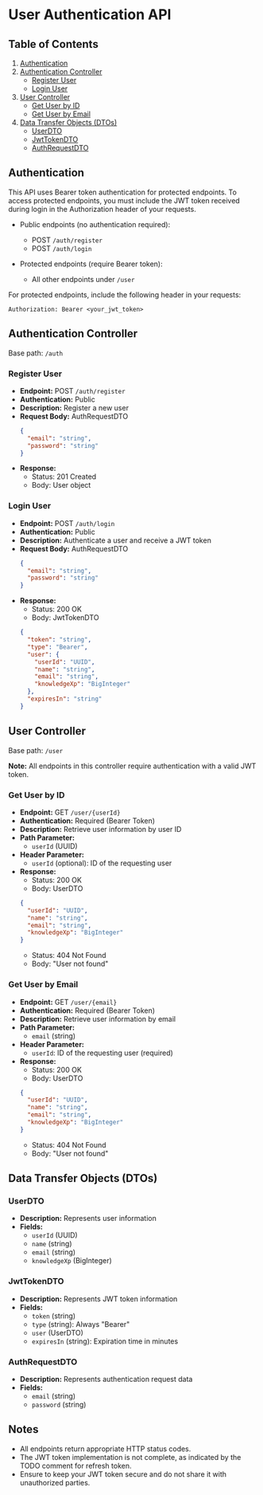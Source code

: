 # User Authentication API

## Table of Contents

1. [Authentication](#authentication)
2. [Authentication Controller](#authentication-controller)
   - [Register User](#register-user)
   - [Login User](#login-user)
3. [User Controller](#user-controller)
   - [Get User by ID](#get-user-by-id)
   - [Get User by Email](#get-user-by-email)
4. [Data Transfer Objects (DTOs)](#data-transfer-objects-dtos)
   - [UserDTO](#userdto)
   - [JwtTokenDTO](#jwttokendto)
   - [AuthRequestDTO](#authrequestdto)

## Authentication
This API uses Bearer token authentication for protected endpoints. To access protected endpoints, you must include the JWT token received during login in the Authorization header of your requests.

- Public endpoints (no authentication required):
  - POST `/auth/register`
  - POST `/auth/login`

- Protected endpoints (require Bearer token):
  - All other endpoints under `/user`

For protected endpoints, include the following header in your requests:
```
Authorization: Bearer <your_jwt_token>
```

## Authentication Controller

Base path: `/auth`

### Register User

- **Endpoint:** POST `/auth/register`
- **Authentication:** Public
- **Description:** Register a new user
- **Request Body:** AuthRequestDTO
  ```json
  {
    "email": "string",
    "password": "string"
  }
  ```
- **Response:** 
  - Status: 201 Created
  - Body: User object

### Login User

- **Endpoint:** POST `/auth/login`
- **Authentication:** Public
- **Description:** Authenticate a user and receive a JWT token
- **Request Body:** AuthRequestDTO
  ```json
  {
    "email": "string",
    "password": "string"
  }
  ```
- **Response:** 
  - Status: 200 OK
  - Body: JwtTokenDTO
  ```json
  {
    "token": "string",
    "type": "Bearer",
    "user": {
      "userId": "UUID",
      "name": "string",
      "email": "string",
      "knowledgeXp": "BigInteger"
    },
    "expiresIn": "string"
  }
  ```

## User Controller

Base path: `/user`

**Note:** All endpoints in this controller require authentication with a valid JWT token.

### Get User by ID

- **Endpoint:** GET `/user/{userId}`
- **Authentication:** Required (Bearer Token)
- **Description:** Retrieve user information by user ID
- **Path Parameter:** 
  - `userId` (UUID)
- **Header Parameter:**
  - `userId` (optional): ID of the requesting user
- **Response:**
  - Status: 200 OK
  - Body: UserDTO
  ```json
  {
    "userId": "UUID",
    "name": "string",
    "email": "string",
    "knowledgeXp": "BigInteger"
  }
  ```
  - Status: 404 Not Found
  - Body: "User not found"

### Get User by Email

- **Endpoint:** GET `/user/{email}`
- **Authentication:** Required (Bearer Token)
- **Description:** Retrieve user information by email
- **Path Parameter:**
  - `email` (string)
- **Header Parameter:**
  - `userId`: ID of the requesting user (required)
- **Response:**
  - Status: 200 OK
  - Body: UserDTO
  ```json
  {
    "userId": "UUID",
    "name": "string",
    "email": "string",
    "knowledgeXp": "BigInteger"
  }
  ```
  - Status: 404 Not Found
  - Body: "User not found"

## Data Transfer Objects (DTOs)

### UserDTO

- **Description:** Represents user information
- **Fields:**
  - `userId` (UUID)
  - `name` (string)
  - `email` (string)
  - `knowledgeXp` (BigInteger)

### JwtTokenDTO

- **Description:** Represents JWT token information
- **Fields:**
  - `token` (string)
  - `type` (string): Always "Bearer"
  - `user` (UserDTO)
  - `expiresIn` (string): Expiration time in minutes

### AuthRequestDTO

- **Description:** Represents authentication request data
- **Fields:**
  - `email` (string)
  - `password` (string)

## Notes

- All endpoints return appropriate HTTP status codes.
- The JWT token implementation is not complete, as indicated by the TODO comment for refresh token.
- Ensure to keep your JWT token secure and do not share it with unauthorized parties.